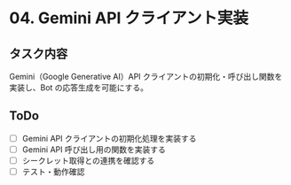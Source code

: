 # 04. Gemini API クライアント実装

## タスク内容

Gemini（Google Generative AI）API クライアントの初期化・呼び出し関数を実装し、Bot の応答生成を可能にする。

## ToDo

- [ ] Gemini API クライアントの初期化処理を実装する
- [ ] Gemini API 呼び出し用の関数を実装する
- [ ] シークレット取得との連携を確認する
- [ ] テスト・動作確認
